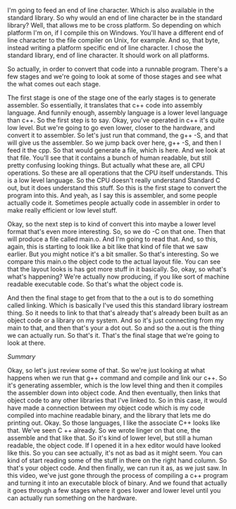 I'm going to feed an end of line character. Which is also available in the standard library. So why would an end of line character be in the standard library? Well, that allows me to be cross platform. So depending on which platform I'm on, if I compile this on Windows. You'll have a different end of line character to the file compiler on Unix, for example. And so, that byte, instead writing a platform specific end of line character. I chose the standard library, end of line character. It should work on all platforms. 

So actually, in order to convert that code into a runnable program. There's a few stages and we're going to look at some of those stages and see what the what comes out each stage. 

The first stage is one of the stage one of the early stages is to generate assembler. So essentially, it translates that c++ code into assembly language. And funnily enough, assembly language is a lower level language than c++. So the first step is to say. Okay, you've operated in c++ it's quite low level. But we're going to go even lower, closer to the hardware, and convert it to assembler. So let's just run that command, the g++ -S, and that will give us the assembler. So we jump back over here, g++ -S, and then I feed it the cpp. So that would generate a file, which is here. And we look at that file. You'll see that it contains a bunch of human readable, but still pretty confusing looking things. But actually what these are, all CPU operations. So these are all operations that the CPU itself understands. This is a low level language. So the CPU doesn't really understand Standard C out, but it does understand this stuff. So this is the first stage to convert the program into this. And yeah, as I say this is assembler, and some people actually code it. Sometimes people actually code in assembler in order to make really efficient or low level stuff. 

Okay, so the next step is to kind of convert this into maybe a lower level format that's even more interesting. So, so we do -C on that one. Then that will produce a file called main.o. And I'm going to read that. And, so this, again, this is starting to look like a bit like that kind of file that we saw earlier. But you might notice it's a bit smaller. So that's interesting. So we compare this main.o the object code to the actual layout file. You can see that the layout looks is has got more stuff in it basically. So, okay, so what's what's happening? We're actually now producing, if you like sort of machine readable executable code. So that's what the object code is. 

And then the final stage to get from that to the a out is to do something called linking. Which is basically I've used this this standard library iostream thing. So it needs to link to that that's already that's already been built as an object code or a library on my system. And so it's just connecting from my main to that, and then that's your a dot out. So and so the a.out is the thing we can actually run. So that's it. That's the final stage that we're going to look at there. 

*Summary*

Okay, so let's just review some of that. So we're just looking at what happens when we run that g++ command and compile and link our c++. So it's generating assembler, which is the low level thing and then it compiles the assembler down into object code. And then eventually, then links that object code to any other libraries that I've linked to. So in this case, it would have made a connection between my object code which is my code compiled into machine readable binary, and the library that lets me do printing out. Okay. So those languages, I like the associate C++ looks like that. We've seen C ++ already. So we wrote linger on that one, the assemble and that like that. So it's kind of lower level, but still a human readable, the object code. If I opened it in a hex editor would have looked like this. So you can see actually, it's not as bad as it might seem. You can kind of start reading some of the stuff in there on the right hand column. So that's your object code. And then finally, we can run it as, as we just saw. In this video, we've just gone through the process of compiling a c++ program and turning it into an executable block of binary. And we found that actually it goes through a few stages where it goes lower and lower level until you can actually run something on the hardware. 